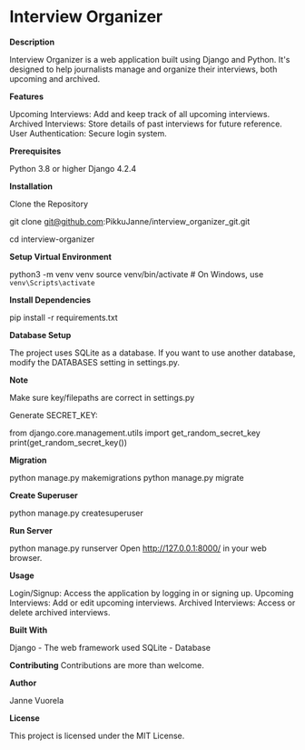 # Interview Organizer

**Description**

Interview Organizer is a web application built using Django and Python. It's designed to help journalists manage and organize their interviews, both upcoming and archived.

**Features**

Upcoming Interviews: Add and keep track of all upcoming interviews.
Archived Interviews: Store details of past interviews for future reference.
User Authentication: Secure login system.

**Prerequisites**

Python 3.8 or higher
Django 4.2.4

**Installation**

Clone the Repository

git clone git@github.com:PikkuJanne/interview_organizer_git.git

cd interview-organizer

**Setup Virtual Environment**

python3 -m venv venv
source venv/bin/activate  # On Windows, use `venv\Scripts\activate`

**Install Dependencies**

pip install -r requirements.txt

**Database Setup**

The project uses SQLite as a database. If you want to use another database, modify the DATABASES setting in settings.py.

**Note**

Make sure key/filepaths are correct in settings.py

Generate SECRET_KEY:

from django.core.management.utils import get_random_secret_key
print(get_random_secret_key())

**Migration**

python manage.py makemigrations
python manage.py migrate

**Create Superuser**

python manage.py createsuperuser

**Run Server**

python manage.py runserver
Open http://127.0.0.1:8000/ in your web browser.

**Usage**

Login/Signup: Access the application by logging in or signing up.
Upcoming Interviews: Add or edit upcoming interviews.
Archived Interviews: Access or delete archived interviews.

**Built With**

Django - The web framework used
SQLite - Database

**Contributing**
Contributions are more than welcome.

**Author**

Janne Vuorela

**License**

This project is licensed under the MIT License.


